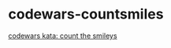 # codewars-countsmiles
[codewars kata: count the smileys](https://www.codewars.com/trainer/javascript)

